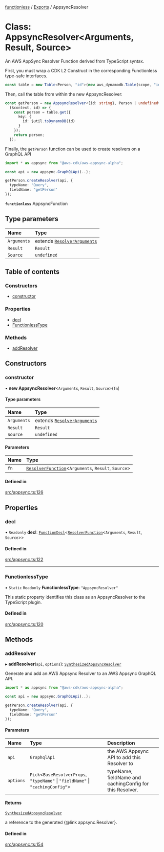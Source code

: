 [functionless](../README.md) / [Exports](../modules.md) / AppsyncResolver

# Class: AppsyncResolver<Arguments, Result, Source\>

An AWS AppSync Resolver Function derived from TypeScript syntax.

First, you must wrap a CDK L2 Construct in the corresponding Functionless type-safe interfaces.
```ts
const table = new Table<Person, "id">(new aws_dynamodb.Table(scope, "id", props));
```

Then, call the table from within the new AppsyncResolver:
```ts
const getPerson = new AppsyncResolver<{id: string}, Person | undefined>(
  ($context, id) => {
    const person = table.get({
      key: {
        id: $util.toDynamoDB(id)
      }
    });
    return person;
  });
```

Finally, the `getPerson` function can be used to create resolvers on a GraphQL API
```ts
import * as appsync from "@aws-cdk/aws-appsync-alpha";

const api = new appsync.GraphQLApi(..);

getPerson.createResolver(api, {
  typeName: "Query",
  fieldName: "getPerson"
});
```

**`functionless`** AppsyncFunction

## Type parameters

| Name | Type |
| :------ | :------ |
| `Arguments` | extends [`ResolverArguments`](../interfaces/ResolverArguments.md) |
| `Result` | `Result` |
| `Source` | `undefined` |

## Table of contents

### Constructors

- [constructor](AppsyncResolver.md#constructor)

### Properties

- [decl](AppsyncResolver.md#decl)
- [FunctionlessType](AppsyncResolver.md#functionlesstype)

### Methods

- [addResolver](AppsyncResolver.md#addresolver)

## Constructors

### constructor

• **new AppsyncResolver**<`Arguments`, `Result`, `Source`\>(`fn`)

#### Type parameters

| Name | Type |
| :------ | :------ |
| `Arguments` | extends [`ResolverArguments`](../interfaces/ResolverArguments.md) |
| `Result` | `Result` |
| `Source` | `undefined` |

#### Parameters

| Name | Type |
| :------ | :------ |
| `fn` | [`ResolverFunction`](../modules.md#resolverfunction)<`Arguments`, `Result`, `Source`\> |

#### Defined in

[src/appsync.ts:126](https://github.com/sam-goodwin/functionless/blob/3947743/src/appsync.ts#L126)

## Properties

### decl

• `Readonly` **decl**: [`FunctionDecl`](FunctionDecl.md)<[`ResolverFunction`](../modules.md#resolverfunction)<`Arguments`, `Result`, `Source`\>\>

#### Defined in

[src/appsync.ts:122](https://github.com/sam-goodwin/functionless/blob/3947743/src/appsync.ts#L122)

___

### FunctionlessType

▪ `Static` `Readonly` **FunctionlessType**: ``"AppsyncResolver"``

This static property identifies this class as an AppsyncResolver to the TypeScript plugin.

#### Defined in

[src/appsync.ts:120](https://github.com/sam-goodwin/functionless/blob/3947743/src/appsync.ts#L120)

## Methods

### addResolver

▸ **addResolver**(`api`, `options`): [`SynthesizedAppsyncResolver`](SynthesizedAppsyncResolver.md)

Generate and add an AWS Appsync Resolver to an AWS Appsync GraphQL API.

```ts
import * as appsync from "@aws-cdk/aws-appsync-alpha";

const api = new appsync.GraphQLApi(..);

getPerson.createResolver(api, {
  typeName: "Query",
  fieldName: "getPerson"
});
```

#### Parameters

| Name | Type | Description |
| :------ | :------ | :------ |
| `api` | `GraphqlApi` | the AWS Appsync API to add this Resolver to |
| `options` | `Pick`<`BaseResolverProps`, ``"typeName"`` \| ``"fieldName"`` \| ``"cachingConfig"``\> | typeName, fieldName and cachingConfig for this Resolver. |

#### Returns

[`SynthesizedAppsyncResolver`](SynthesizedAppsyncResolver.md)

a reference to the generated {@link appsync.Resolver}.

#### Defined in

[src/appsync.ts:154](https://github.com/sam-goodwin/functionless/blob/3947743/src/appsync.ts#L154)
